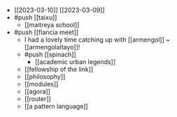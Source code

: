 - [[2023-03-10]] [[2023-03-09]]
- #push [[taixu]]
  - [[maitreya school]]
- #push [[flancia meet]]
  - I had a lovely time catching up with [[armengol]] ~ [[armengolaltayo]]!
  - #push [[spinach]] 
    - [[academic urban legends]]
  - [[fellowship of the link]]
  - [[philosophy]]
  - [[modules]]
  - [[agora]]
  - [[router]]
  - [[a pattern language]]
